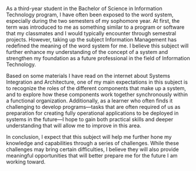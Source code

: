 As a third-year student in the Bachelor of Science in Information Technology program, I have often been exposed to the word system, especially during the two semesters of my sophomore year. At first, the term was introduced to me as something similar to a program or software that my classmates and I would typically encounter through semestral projects. However, taking up the subject Information Management has redefined the meaning of the word system for me. I believe this subject will further enhance my understanding of the concept of a system and strengthen my foundation as a future professional in the field of Information Technology.

Based on some materials I have read on the internet about Systems Integration and Architecture, one of my main expectations in this subject is to recognize the roles of the different components that make up a system, and to explore how these components work together synchronously within a functional organization. Additionally, as a learner who often finds it challenging to develop programs—tasks that are often required of us as preparation for creating fully operational applications to be deployed in systems in the future—I hope to gain both practical skills and deeper understanding that will allow me to improve in this area.

In conclusion, I expect that this subject will help me further hone my knowledge and capabilities through a series of challenges. While these challenges may bring certain difficulties, I believe they will also provide meaningful opportunities that will better prepare me for the future I am working toward.
